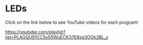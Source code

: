 # LEDs

Click on the link below to see YouTube videos for each program!

https://youtube.com/playlist?list=PLAGQU91CC5sS5WuECK37E8sg3OOk2BL_y

